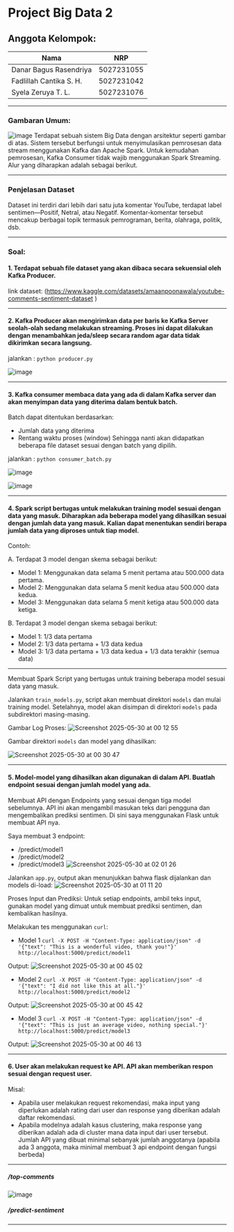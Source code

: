 # Project Big Data 2

## Anggota Kelompok:
|             Nama              |     NRP    |
|-------------------------------|------------|
| Danar Bagus Rasendriya        | 5027231055 |
| Fadlillah Cantika S. H.          | 5027231042 |
| Syela Zeruya T. L.      | 5027231076 |
***
### Gambaran Umum:
![image](https://github.com/user-attachments/assets/c91da21a-2764-4d03-a3bc-6fb705749b0c)
Terdapat sebuah sistem Big Data dengan arsitektur seperti gambar di atas. Sistem tersebut berfungsi untuk menyimulasikan pemrosesan data stream menggunakan Kafka dan Apache Spark. Untuk kemudahan pemrosesan, Kafka Consumer tidak wajib menggunakan Spark Streaming. Alur yang diharapkan adalah sebagai berikut.
***
### Penjelasan Dataset
Dataset ini terdiri dari lebih dari satu juta komentar YouTube, terdapat label sentimen—Positif, Netral, atau Negatif. Komentar-komentar tersebut mencakup berbagai topik termasuk pemrograman, berita, olahraga, politik, dsb.
***
### Soal:
#### 1. Terdapat sebuah file dataset yang akan dibaca secara sekuensial oleh Kafka Producer.
link dataset: (https://www.kaggle.com/datasets/amaanpoonawala/youtube-comments-sentiment-dataset
)
***
#### 2. Kafka Producer akan mengirimkan data per baris ke Kafka Server seolah-olah sedang melakukan streaming. Proses ini dapat dilakukan dengan menambahkan jeda/sleep secara random agar data tidak dikirimkan secara langsung.

jalankan : ```python producer.py```

![image](https://github.com/user-attachments/assets/12cc4629-133e-4a00-b1f0-0c7b5ed4afa8)

***
#### 3. Kafka consumer membaca data yang ada di dalam Kafka server dan akan menyimpan data yang diterima dalam bentuk batch.
Batch dapat ditentukan berdasarkan:

- Jumlah data yang diterima
- Rentang waktu proses (window) Sehingga nanti akan didapatkan beberapa file dataset sesuai dengan batch yang dipilih.

jalankan : ```python consumer_batch.py```

![image](https://github.com/user-attachments/assets/7b3dc987-737a-48b2-adcb-88a79f2517c4)

![image](https://github.com/user-attachments/assets/a110b8bd-4ada-49ca-bd8f-7a831690c152)

***
#### 4. Spark script bertugas untuk melakukan training model sesuai dengan data yang masuk. Diharapkan ada beberapa model yang dihasilkan sesuai dengan jumlah data yang masuk. Kalian dapat menentukan sendiri berapa jumlah data yang diproses untuk tiap model.
Contoh:

A. Terdapat 3 model dengan skema sebagai berikut:
- Model 1: Menggunakan data selama 5 menit pertama atau 500.000 data pertama.
- Model 2: Menggunakan data selama 5 menit kedua atau 500.000 data kedua.
- Model 3: Menggunakan data selama 5 menit ketiga atau 500.000 data ketiga.

B. Terdapat 3 model dengan skema sebagai berikut:
- Model 1: 1/3 data pertama
- Model 2: 1/3 data pertama + 1/3 data kedua
- Model 3: 1/3 data pertama + 1/3 data kedua + 1/3 data terakhir (semua data)
***
Membuat Spark Script yang bertugas untuk training beberapa model sesuai data yang masuk.

Jalankan `train_models.py`, script akan membuat direktori `models` dan mulai training model. Setelahnya, model akan disimpan di direktori `models` pada subdirektori masing-masing.

Gambar Log Proses:
![Screenshot 2025-05-30 at 00 12 55](https://github.com/user-attachments/assets/bc99aa00-2667-4e88-b0db-01a1579c004f)


Gambar direktori `models` dan model yang dihasilkan:

![Screenshot 2025-05-30 at 00 30 47](https://github.com/user-attachments/assets/681bb7b2-f83f-4533-95c7-ff62afa86cda)
***
#### 5. Model-model yang dihasilkan akan digunakan di dalam API. Buatlah endpoint sesuai dengan jumlah model yang ada.
Membuat API dengan Endpoints yang sesuai dengan tiga model sebelumnya. API ini akan mengambil masukan teks dari pengguna dan mengembalikan prediksi sentimen.
Di sini saya menggunakan Flask untuk membuat API nya.

Saya membuat 3 endpoint:
- /predict/model1
- /predict/model2
- /predict/model3
![Screenshot 2025-05-30 at 02 01 26](https://github.com/user-attachments/assets/9c487a4c-c9fa-4516-8a70-b33daa95d4ee)


Jalankan `app.py`, output akan menunjukkan bahwa flask dijalankan dan models di-load:
![Screenshot 2025-05-30 at 01 11 20](https://github.com/user-attachments/assets/33e34646-874b-4f47-ace5-b260e53c30ab)

Proses Input dan Prediksi: Untuk setiap endpoints, ambil teks input, gunakan model yang dimuat untuk membuat prediksi sentimen, dan kembalikan hasilnya.

Melakukan tes menggunakan `curl`:
- Model 1
`curl -X POST -H "Content-Type: application/json" -d '{"text": "This is a wonderful video, thank you!"}' http://localhost:5000/predict/model1`

Output:
![Screenshot 2025-05-30 at 00 45 02](https://github.com/user-attachments/assets/c2e1e79c-1217-4c7b-860d-c78c0556f5b9)

- Model 2
`curl -X POST -H "Content-Type: application/json" -d '{"text": "I did not like this at all."}' http://localhost:5000/predict/model2`

Output:
![Screenshot 2025-05-30 at 00 45 42](https://github.com/user-attachments/assets/67cdb01e-0121-4216-a151-c1eff526399a)

- Model 3
`curl -X POST -H "Content-Type: application/json" -d '{"text": "This is just an average video, nothing special."}' http://localhost:5000/predict/model3`

Output:
![Screenshot 2025-05-30 at 00 46 13](https://github.com/user-attachments/assets/0262a2f2-98ea-4191-9e3a-574084978844)
***
#### 6. User akan melakukan request ke API. API akan memberikan respon sesuai dengan request user.
Misal:
- Apabila user melakukan request rekomendasi, maka input yang diperlukan adalah rating dari user dan response yang diberikan adalah daftar rekomendasi.
- Apabila modelnya adalah kasus clustering, maka response yang diberikan adalah ada di cluster mana data input dari user tersebut.
Jumlah API yang dibuat minimal sebanyak jumlah anggotanya (apabila ada 3 anggota, maka minimal membuat 3 api endpoint dengan fungsi berbeda)
***
##### /top-comments
![image](https://github.com/user-attachments/assets/96878610-ef14-48b5-bcdd-c04ae1e7912d)
##### /predict-sentiment

***
